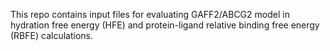 This repo contains input files for evaluating GAFF2/ABCG2 model in hydration free energy (HFE) and protein-ligand relative binding free energy (RBFE) calculations.
